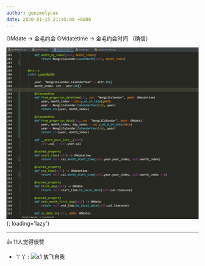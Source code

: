 ```yaml
---
author: geezmolycos
date: 2020-01-15 21:45:00 +0800
---
```


GMdate -> 金毛约会 GMdatetime -> 金毛约会时间 （确信）

![](/assets/images/qq-zone/2020-01-15-date.png){: loading='lazy'}

---
👍 11人觉得很赞

- 丫丫 : ![](https://qzonestyle.gtimg.cn/qzone/em/e113.gif)x1 放飞自我
